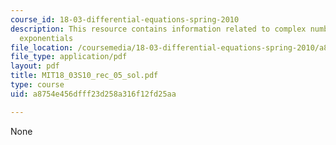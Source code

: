 ```yaml
---
course_id: 18-03-differential-equations-spring-2010
description: This resource contains information related to complex numbers and complex
  exponentials
file_location: /coursemedia/18-03-differential-equations-spring-2010/a8754e456dfff23d258a316f12fd25aa_MIT18_03S10_rec_05_sol.pdf
file_type: application/pdf
layout: pdf
title: MIT18_03S10_rec_05_sol.pdf
type: course
uid: a8754e456dfff23d258a316f12fd25aa

---
```

None